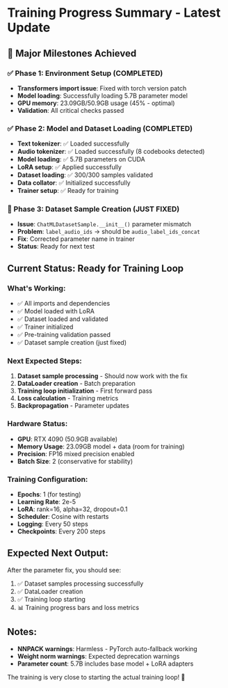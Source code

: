 # Training Progress Summary - Latest Update

## 🎉 Major Milestones Achieved

### ✅ Phase 1: Environment Setup (COMPLETED)
- **Transformers import issue**: Fixed with torch version patch
- **Model loading**: Successfully loading 5.7B parameter model
- **GPU memory**: 23.09GB/50.9GB usage (45% - optimal)
- **Validation**: All critical checks passed

### ✅ Phase 2: Model and Dataset Loading (COMPLETED)
- **Text tokenizer**: ✅ Loaded successfully
- **Audio tokenizer**: ✅ Loaded successfully (8 codebooks detected)
- **Model loading**: ✅ 5.7B parameters on CUDA
- **LoRA setup**: ✅ Applied successfully
- **Dataset loading**: ✅ 300/300 samples validated
- **Data collator**: ✅ Initialized successfully
- **Trainer setup**: ✅ Ready for training

### 🔧 Phase 3: Dataset Sample Creation (JUST FIXED)
- **Issue**: `ChatMLDatasetSample.__init__()` parameter mismatch
- **Problem**: `label_audio_ids` → should be `audio_label_ids_concat`
- **Fix**: Corrected parameter name in trainer
- **Status**: Ready for next test

## Current Status: Ready for Training Loop

### What's Working:
- ✅ All imports and dependencies
- ✅ Model loaded with LoRA
- ✅ Dataset loaded and validated  
- ✅ Trainer initialized
- ✅ Pre-training validation passed
- ✅ Dataset sample creation (just fixed)

### Next Expected Steps:
1. **Dataset sample processing** - Should now work with the fix
2. **DataLoader creation** - Batch preparation
3. **Training loop initialization** - First forward pass
4. **Loss calculation** - Training metrics
5. **Backpropagation** - Parameter updates

### Hardware Status:
- **GPU**: RTX 4090 (50.9GB available)
- **Memory Usage**: 23.09GB model + data (room for training)
- **Precision**: FP16 mixed precision enabled
- **Batch Size**: 2 (conservative for stability)

### Training Configuration:
- **Epochs**: 1 (for testing)
- **Learning Rate**: 2e-5
- **LoRA**: rank=16, alpha=32, dropout=0.1
- **Scheduler**: Cosine with restarts
- **Logging**: Every 50 steps
- **Checkpoints**: Every 200 steps

## Expected Next Output:
After the parameter fix, you should see:
1. ✅ Dataset samples processing successfully
2. ✅ DataLoader creation
3. ✅ Training loop starting
4. 📊 Training progress bars and loss metrics

## Notes:
- **NNPACK warnings**: Harmless - PyTorch auto-fallback working
- **Weight norm warnings**: Expected deprecation warnings
- **Parameter count**: 5.7B includes base model + LoRA adapters

The training is very close to starting the actual training loop! 🚀